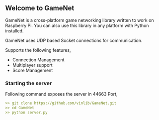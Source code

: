 ## Welcome to GameNet

GameNet is a cross-platform game networking library written to work on Raspberry Pi. You can also use this library in any platform with Python installed.

GameNet uses UDP based Socket connections for communication.

Supports the following features,
* Connection Management
* Multiplayer support
* Score Management

### Starting the server

Following command exposes the server in 44663 Port,

```markdown
>> git clone https://github.com/vinlib/GameNet.git
>> cd GameNet
>> python server.py
```
